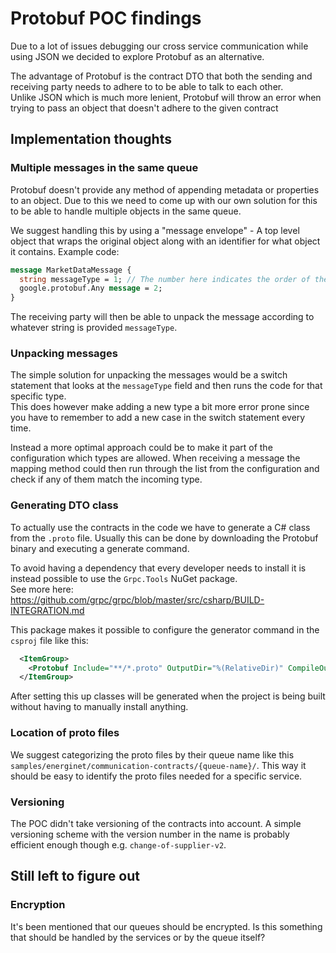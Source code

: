 # Protobuf POC findings

Due to a lot of issues debugging our cross service communication while using JSON we decided to explore Protobuf as an alternative.

The advantage of Protobuf is the contract DTO that both the sending and receiving party needs to adhere to to be able to talk to each other.  
Unlike JSON which is much more lenient, Protobuf will throw an error when trying to pass an object that doesn't adhere to the given contract

## Implementation thoughts

### Multiple messages in the same queue

Protobuf doesn't provide any method of appending metadata or properties to an object.
Due to this we need to come up with our own solution for this to be able to handle multiple objects in the same queue.

We suggest handling this by using a "message envelope" - A top level object that wraps the original object along with an identifier for what object it contains.
Example code:

```protobuf
message MarketDataMessage {  
  string messageType = 1; // The number here indicates the order of the fields in the contract
  google.protobuf.Any message = 2;
}
```

The receiving party will then be able to unpack the message according to whatever string is provided `messageType`.

### Unpacking messages

The simple solution for unpacking the messages would be a switch statement that looks at the `messageType` field and then runs the code for that specific type.  
This does however make adding a new type a bit more error prone since you have to remember to add a new case in the switch statement every time.

Instead a more optimal approach could be to make it part of the configuration which types are allowed.
When receiving a message the mapping method could then run through the list from the configuration and check if any of them match the incoming type.

### Generating DTO class

To actually use the contracts in the code we have to generate a C# class from the `.proto` file.
Usually this can be done by downloading the Protobuf binary and executing a generate command.

To avoid having a dependency that every developer needs to install it is instead possible to use the `Grpc.Tools` NuGet package.  
See more here: <https://github.com/grpc/grpc/blob/master/src/csharp/BUILD-INTEGRATION.md>

This package makes it possible to configure the generator command in the `csproj` file like this:

```xml
  <ItemGroup>
    <Protobuf Include="**/*.proto" OutputDir="%(RelativeDir)" CompileOutputs="false"  />
  </ItemGroup>
```

After setting this up classes will be generated when the project is being built without having to manually install anything.

### Location of proto files

We suggest categorizing the proto files by their queue name like this `samples/energinet/communication-contracts/{queue-name}/`.
This way it should be easy to identify the proto files needed for a specific service.

### Versioning

The POC didn't take versioning of the contracts into account. A simple versioning scheme with the version number in the name is probably efficient enough though e.g. `change-of-supplier-v2`.

## Still left to figure out

### Encryption

It's been mentioned that our queues should be encrypted. Is this something that should be handled by the services or by the queue itself?
